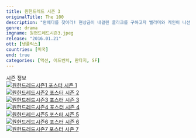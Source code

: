 ```yaml
---
title: 원헌드레드 시즌 3
originalTitle: The 100
description: "완헤다를 찾아라! 현상금이 내걸린 클라크를 구하고자 벨라미와 케인이 나선다. 벙커를 탈출한 머피는 영상에서 봤던 저택으로 찾아가 자하를 마주한다."
genre: drama
imgname: 원헌드레드시즌3.jpeg
release: "2016.01.21"
ott: [넷플릭스]
countries: [미국]
end: true
categories: [액션, 어드벤처, 판타지, SF]
---
```


<div class="title bold">시즌 정보</div>

<div class="season-list">
<div class="item">
<a href="/drama/원헌드레드시즌1" >
<img src="/poster/원헌드레드시즌1.jpeg" alt="원헌드레드시즌1 포스터 ">
시즌 1</a>
</div>

<div class="item">
<a href="/drama/원헌드레드시즌2" >
<img src="/poster/원헌드레드시즌2.jpeg" alt="원헌드레드시즌2 포스터 ">
시즌 2</a>
</div>

<div class="item">
<a href="/drama/원헌드레드시즌3" >
<img src="/poster/원헌드레드시즌3.jpeg" alt="원헌드레드시즌3 포스터 ">
시즌 3</a>
</div>

<div class="item">
<a href="/drama/원헌드레드시즌4" >
<img src="/poster/원헌드레드시즌4.jpeg" alt="원헌드레드시즌4 포스터 ">
시즌 4</a>
</div>

<div class="item">
<a href="/drama/원헌드레드시즌5" >
<img src="/poster/원헌드레드시즌5.jpeg" alt="원헌드레드시즌5 포스터 ">
시즌 5</a>
</div>

<div class="item">
<a href="/drama/원헌드레드시즌6" >
<img src="/poster/원헌드레드시즌6.jpeg" alt="원헌드레드시즌6 포스터 ">
시즌 6</a>
</div>

<div class="item">
<a href="/drama/원헌드레드시즌7" >
<img src="/poster/원헌드레드시즌7.jpeg" alt="원헌드레드시즌7 포스터 ">
시즌 7</a>
</div>
</div>
